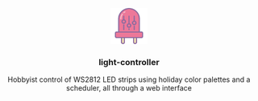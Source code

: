 <p align="center">
  <a href="https://github.com/acshef/light-controller/">
    <img src="logo.svg" alt="light-controller logo" width=72 height=72>
  </a>

  <h3 align="center">light-controller</h3>

  <p align="center">
    Hobbyist control of WS2812 LED strips using holiday color palettes and a scheduler, all through a web interface
  </p>
</p>

<br>

